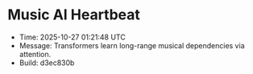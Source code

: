 # Music AI Heartbeat

- Time: 2025-10-27 01:21:48 UTC
- Message: Transformers learn long-range musical dependencies via attention.
- Build: d3ec830b
